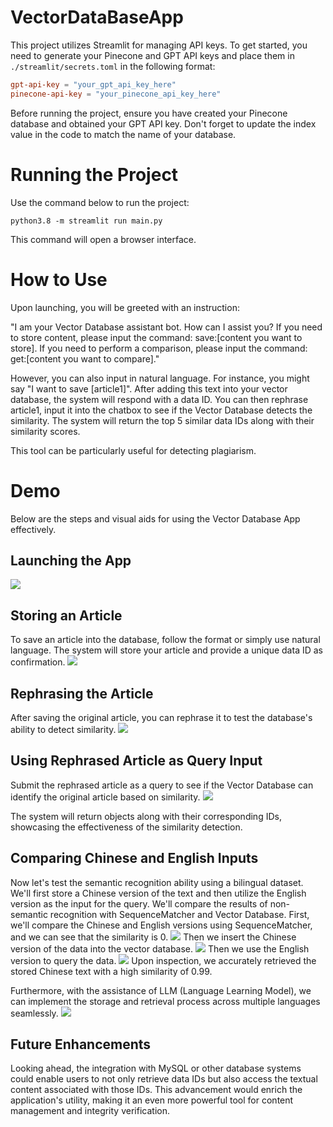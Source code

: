 # VectorDataBaseApp

This project utilizes Streamlit for managing API keys. To get started, you need to generate your Pinecone and GPT API keys and place them in `./streamlit/secrets.toml` in the following format:

```toml
gpt-api-key = "your_gpt_api_key_here"
pinecone-api-key = "your_pinecone_api_key_here"
```
Before running the project, ensure you have created your Pinecone database and obtained your GPT API key. Don't forget to update the index value in the code to match the name of your database.

# Running the Project
Use the command below to run the project:
```
python3.8 -m streamlit run main.py
```
This command will open a browser interface.

# How to Use
Upon launching, you will be greeted with an instruction:

"I am your Vector Database assistant bot. How can I assist you? If you need to store content, please input the command: save:[content you want to store]. If you need to perform a comparison, please input the command: get:[content you want to compare]."

However, you can also input in natural language. For instance, you might say "I want to save [article1]". After adding this text into your vector database, the system will respond with a data ID. You can then rephrase article1, input it into the chatbox to see if the Vector Database detects the similarity. The system will return the top 5 similar data IDs along with their similarity scores.

This tool can be particularly useful for detecting plagiarism.


# Demo
Below are the steps and visual aids for using the Vector Database App effectively.

## Launching the App
![](pictures/WelcomePage.png)

## Storing an Article
To save an article into the database, follow the format or simply use natural language. The system will store your article and provide a unique data ID as confirmation.
![](pictures/SavedOriginalArticle.png)

## Rephrasing the Article
After saving the original article, you can rephrase it to test the database's ability to detect similarity.
![](pictures/SearchArticle.png)

## Using Rephrased Article as Query Input
Submit the rephrased article as a query to see if the Vector Database can identify the original article based on similarity.
![](pictures/SearchResult.png)

The system will return objects along with their corresponding IDs, showcasing the effectiveness of the similarity detection.

## Comparing Chinese and English Inputs
Now let's test the semantic recognition ability using a bilingual dataset. We'll first store a Chinese version of the text and then utilize the English version as the input for the query. We'll compare the results of non-semantic recognition with SequenceMatcher and Vector Database.
First, we'll compare the Chinese and English versions using SequenceMatcher, and we can see that the similarity is 0.
![](pictures/SequenceMatcherResult.png)
Then we insert the Chinese version of the data into the vector database.
![](pictures/upsertChineseVersion.png)
Then we use the English version to query the data.
![](pictures/queryResult.png)
Upon inspection, we accurately retrieved the stored Chinese text with a high similarity of 0.99.

Furthermore, with the assistance of LLM (Language Learning Model), we can implement the storage and retrieval process across multiple languages seamlessly.
![](pictures/naturlanguage.png)
## Future Enhancements
Looking ahead, the integration with MySQL or other database systems could enable users to not only retrieve data IDs but also access the textual content associated with those IDs. This advancement would enrich the application's utility, making it an even more powerful tool for content management and integrity verification.
